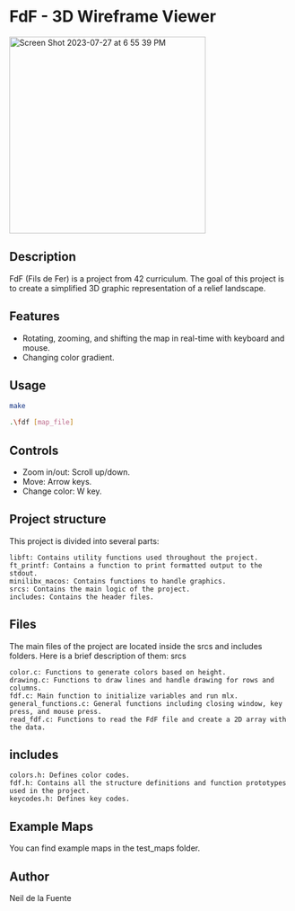 # FdF - 3D Wireframe Viewer

<img width="350" alt="Screen Shot 2023-07-27 at 6 55 39 PM" src="https://github.com/Neilus03/FdF-42/assets/87651732/4d698bda-f5a3-494d-a9bd-94541c60739c">


## Description
FdF (Fils de Fer) is a project from 42 curriculum. The goal of this project is to create a simplified 3D graphic representation of a relief landscape.

## Features

- Rotating, zooming, and shifting the map in real-time with keyboard and mouse.
- Changing color gradient.

## Usage

```sh
make
```
```sh
.\fdf [map_file]
```
## Controls

- Zoom in/out: Scroll up/down.
- Move: Arrow keys.
- Change color: W key.

## Project structure

This project is divided into several parts:

    libft: Contains utility functions used throughout the project.
    ft_printf: Contains a function to print formatted output to the stdout.
    minilibx_macos: Contains functions to handle graphics.
    srcs: Contains the main logic of the project.
    includes: Contains the header files.

## Files

The main files of the project are located inside the srcs and includes folders. Here is a brief description of them:
srcs

    color.c: Functions to generate colors based on height.
    drawing.c: Functions to draw lines and handle drawing for rows and columns.
    fdf.c: Main function to initialize variables and run mlx.
    general_functions.c: General functions including closing window, key press, and mouse press.
    read_fdf.c: Functions to read the FdF file and create a 2D array with the data.

## includes

    colors.h: Defines color codes.
    fdf.h: Contains all the structure definitions and function prototypes used in the project.
    keycodes.h: Defines key codes.

## Example Maps

You can find example maps in the test_maps folder.

## Author

Neil de la Fuente
